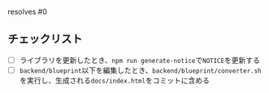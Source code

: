 <!--
マージ時に削除しない場合はresolvesの代わりにissueを使う
複数のissueに紐付けたい場合はresolves #0, resolves #0のようにできる
-->
resolves #0

## チェックリスト
- [ ] ライブラリを更新したとき、`npm run generate-notice`で`NOTICE`を更新する
- [ ] `backend/blueprint`以下を編集したとき、`backend/blueprint/converter.sh`を実行し、生成される`docs/index.html`をコミットに含める
